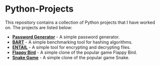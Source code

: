 # Python-Projects

This repository contains a collection of Python projects that I have worked on. The projects are listed below:

- [**Password Generator**]() - A simple password generator.
- [**BART**]() - A simple benchmarking tool for hashing algorithms.
- [**ENTAIL**]() - A simple tool for encrypting and decrypting files.
- [**Flappy Bird**]() - A simple clone of the popular game Flappy Bird.
- [**Snake Game**]() - A simple clone of the popular game Snake.
